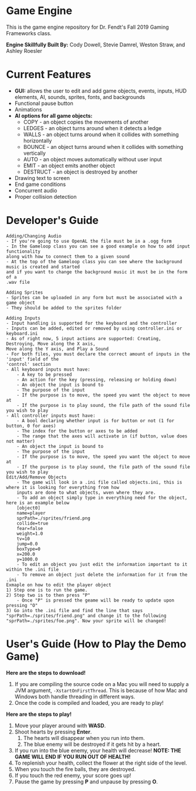 # Game Engine
This is the game engine repository for Dr. Fendt's Fall 2019 Gaming Frameworks class.

**Engine Skillfully Built By:** Cody Dowell, Stevie Damrel, Weston Straw, and Ashley Roesler

# Current Features
- **GUI:** allows the user to edit and add game objects, events, inputs, HUD elements, AI, sounds, sprites, fonts, and backgrounds
- Functional pause button
- Animations
- **AI options for all game objects:**
  - COPY - an object copies the movements of another
  - LEDGES - an object turns around when it detects a ledge
  - WALLS - an object turns around when it collides with something horizontally
  - BOUNCE - an object turns around when it collides with something vertically
  - AUTO - an object moves automatically without user input
  - EMIT - an object emits another object
  - DESTRUCT - an object is destroyed by another
- Drawing text to screen
- End game conditions
- Concurrent audio
- Proper collision detection

# Developer's Guide
    Adding/Changing Audio
    - If you're going to use OpenAL the file must be in a .ogg form
    - In the Gameloop class you can see a good example on how to add input functionality 
    along with how to connect them to a given sound
    - At the top of the Gameloop class you can see where the background music is created and started
    and if you want to change the background music it must be in the form of a
    .wav file

    Adding Sprites
    - Sprites can be uploaded in any form but must be associated with a game object
    - They should be added to the sprites folder
    
    Adding Inputs
    - Input handling is supported for the keyboard and the controller
    - Inputs can be added, edited or removed by using controller.ini or keyboard.ini
    - As of right now, 5 input actions are supported: Creating, Destroying, Move along the X axis,
    Move along the Y axis, and Play a Sound
    - For both files, you must declare the correct amount of inputs in the 'input' field of the 
    'control' section
    - All keyboard inputs must have:
        - A key to be pressed
        - An action for the key (pressing, releasing or holding down)
        - An object the input is bound to
        - The purpose of the input
        - If the purpose is to move, the speed you want the object to move at
        - If the purpose is to play sound, the file path of the sound file you wish to play
    - All controller inputs must have:
        - A bool declaring whether input is for button or not (1 for button, 0 for axes)
        - The index for the button or axes to be added
        - The range that the axes will activate in (if button, value does not matter)
        - An object the input is bound to
        - The purpose of the input
        - If the purpose is to move, the speed you want the object to move at
        - If the purpose is to play sound, the file path of the sound file you wish to play
    Edit/Add/Remove Objects
        - The game will look in a .ini file called objects.ini, this is where it is looking for everything from how 
        inputs are done to what objects, wven where they are.
        - To add an object simply type in everything need for the object, here is an example below 
        [object0]
        name=player
        sprPath=./sprites/friend.png
        collide=true
        fear=false
        weight=1.0
        tv=10
        jump=0.0
        boxType=0
        x=200.0
        y=1000.0
        - To edit an object you just edit the information important to it within the .ini file
        - To remove an object just delete the information for it from the .ini
    Exmaple on how to edit the player object
    1) Step one is to run the game.
    2) Step two is to then press "P"
        - Once "P" is pressed the geame will be ready to update upon pressing "O"
    3) Go into the .ini file and find the line that says "sprPath=./sprites/friend.png" and change it to the following
    "sprPath=./sprites/foe.png". Now your sprite will be changed!
    
# User's Guide (How to Play the Demo Game)
**Here are the steps to download!**
1) If you are compiling the source code on a Mac you will need to supply a 
JVM argument, `-XstartOnFirstThread`. This is because of how Mac and Windows
both handle threading in different ways.
2) Once the code is compiled and loaded, you are ready to play!

**Here are the steps to play!**
1) Move your player around with **WASD**.
2) Shoot hearts by pressing **Enter**.
    1) The hearts will disappear when you run into them.
    2) The blue enemy will be destroyed if it gets hit by a heart.
3) If you run into the blue enemy, your health will decrease! **NOTE: THE GAME WILL END IF YOU RUN OUT OF HEALTH!**
4) To replenish your health, collect the flower at the right side of the level.
5) When you touch the fire balls, they are destroyed.
6) If you touch the red enemy, your score goes up!
7) Pause the game by pressing **P** and unpause by pressing **O**.